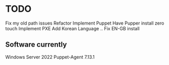 # TODO
Fix my old path issues
Refactor
Implement Puppet
Have Pupper install zero touch
Implement PXE
Add Korean Language
..
Fix EN-GB install


## Software currently
Windows Server 2022
Puppet-Agent 7.13.1 
